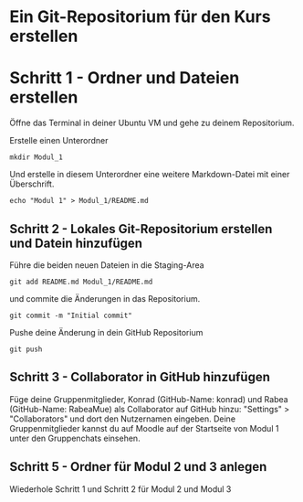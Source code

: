 # Ein Git-Repositorium für den Kurs erstellen

# Schritt 1 - Ordner und Dateien erstellen

Öffne das Terminal in deiner Ubuntu VM und gehe zu deinem Repositorium.

Erstelle einen Unterordner

```
mkdir Modul_1
```

Und erstelle in diesem Unterordner eine weitere Markdown-Datei mit
einer Überschrift.

```
echo "Modul 1" > Modul_1/README.md
```

## Schritt 2 - Lokales Git-Repositorium erstellen und Datein hinzufügen


Führe die beiden neuen Dateien in die Staging-Area

```
git add README.md Modul_1/README.md
```

und commite die Änderungen in das Repositorium.

```
git commit -m "Initial commit"
```

Pushe deine Änderung in dein GitHub Repositorium

```
git push
```

## Schritt 3 - Collaborator in GitHub hinzufügen

Füge deine Gruppenmitglieder, Konrad (GitHub-Name: konrad) und Rabea (GitHub-Name: RabeaMue) als Collaborator auf GitHub hinzu: "Settings" >
"Collaborators" und dort den Nutzernamen eingeben.
Deine Gruppenmitglieder kannst du auf Moodle auf der Startseite von Modul 1 unter den Gruppenchats einsehen.



## Schritt 5 - Ordner für Modul 2 und 3 anlegen

Wiederhole Schritt 1 und Schritt 2 für Modul 2 und Modul 3
